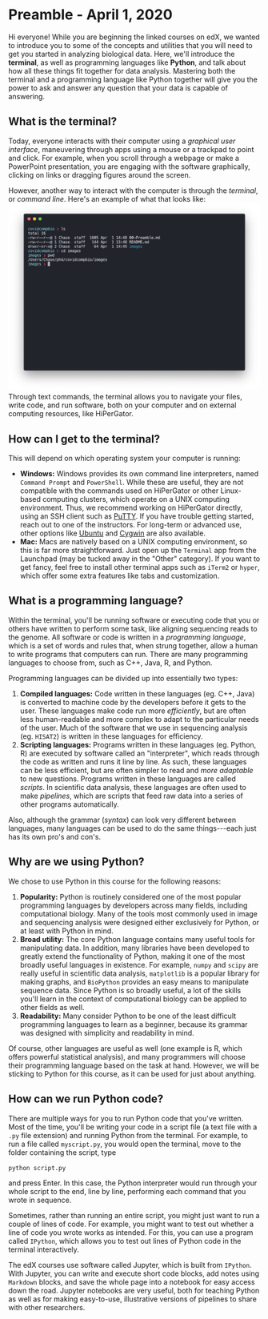 # Preamble - April 1, 2020

Hi everyone!  While you are beginning the linked courses on edX, we wanted to
introduce you to some of the concepts and utilities that you will need to get
you started in analyzing biological data.  Here, we'll introduce the **terminal**,
as well as programming languages like **Python**, and talk about how all these things
fit together for data analysis.  Mastering both the terminal and a programming
language like Python together will give you the power to ask and answer any
question that your data is capable of answering.

## What is the terminal?
Today, everyone interacts with their computer using a _graphical user interface_,
maneuvering through apps using a mouse or a trackpad to point and click.  For
example, when you scroll through a webpage or make a PowerPoint presentation,
you are engaging with the software graphically, clicking on links or dragging
figures around the screen.

However, another way to interact with the computer is through the _terminal_, or
_command line_.  Here's an example of what that looks like:
![terminal](images/000_terminal.png)
Through text commands, the terminal allows you to navigate your files, write code,
and run software, both on your computer and on external computing resources, like
HiPerGator.

## How can I get to the terminal?
This will depend on which operating system your computer is running:
  - **Windows:** Windows provides its own command line interpreters, named `Command Prompt` and `PowerShell`.  While these are useful, they are not compatible with the commands used on HiPerGator or other Linux-based computing clusters, which operate on a UNIX computing environment.  Thus, we recommend working on HiPerGator directly, using an SSH client such as [PuTTY](https://www.chiark.greenend.org.uk/~sgtatham/putty/latest.html).  If you have trouble getting started, reach out to one of the instructors. For long-term or advanced use, other options like [Ubuntu](https://www.microsoft.com/en-us/p/ubuntu/9nblggh4msv6?activetab=pivot:overviewtab) and [Cygwin](https://www.cygwin.com/) are also available.
  - **Mac:** Macs are natively based on a UNIX computing environment, so this is far more straightforward.  Just open up the `Terminal` app from the Launchpad (may be tucked away in the "Other" category).  If you want to get fancy, feel free to install other terminal apps such as `iTerm2` or `hyper`, which offer some extra features like tabs and customization.

## What is a programming language?
Within the terminal, you'll be running software or executing code that you or others have written to perform some task, like aligning sequencing reads to the genome.  All software or code is written in a _programming language_, which is a set of words and rules that, when strung together, allow a human to write programs that computers can run.  There are many programming languages to choose from, such as C++, Java, R, and Python.

Programming languages can be divided up into essentially two types:
  1. **Compiled languages:** Code written in these languages (eg. C++, Java) is converted to machine code by the developers before it gets to the user.  These languages make code run more _efficiently_, but are often less human-readable and more complex to adapt to the particular needs of the user.  Much of the software that we use in sequencing analysis (eg. `HISAT2`) is written in these languages for efficiency.
  2. **Scripting languages:** Programs written in these languages (eg. Python, R) are executed by software called an "interpreter", which reads through the code as written and runs it line by line.  As such, these languages can be less efficient, but are often simpler to read and _more adaptable_ to new questions.  Programs written in these languages are called _scripts_.  In scientific data analysis, these languages are often used to make _pipelines_, which are scripts that feed raw data into a series of other programs automatically.

Also, although the grammar (_syntax_) can look very different between languages, many languages can be used to do the same things---each just has its own pro's and con's.

## Why are we using Python?
We chose to use Python in this course for the following reasons:
  1. **Popularity:** Python is routinely considered one of the most popular programming languages by developers across many fields, including computational biology.  Many of the tools most commonly used in image and sequencing analysis were designed either exclusively for Python, or at least with Python in mind.
  2. **Broad utility:** The core Python language contains many useful tools for manipulating data. In addition, many libraries have been developed to greatly extend the functionality of Python, making it one of the most broadly useful languages in existence. For example, `numpy` and `scipy` are really useful in scientific data analysis, `matplotlib` is a popular library for making graphs, and `BioPython` provides an easy means to manipulate sequence data. Since Python is so broadly useful, a lot of the skills you'll learn in the context of computational biology can be applied to other fields as well.
  3. **Readability:** Many consider Python to be one of the least difficult programming languages to learn as a beginner, because its grammar was designed with simplicity and readability in mind.

Of course, other languages are useful as well (one example is R, which offers powerful statistical analysis), and many programmers will choose their programming language based on the task at hand.  However, we will be sticking to Python for this course, as it can be used for just about anything.

## How can we run Python code?
There are multiple ways for you to run Python code that you've written.  Most of the time, you'll be writing your code in a script file (a text file with a `.py` file extension) and running Python from the terminal. For example, to run a file called `myscript.py`, you would open the terminal, move to the folder containing the script, type
```bash
python script.py
```
and press Enter.  In this case, the Python interpreter would run through your whole script to the end, line by line, performing each command that you wrote in sequence.

Sometimes, rather than running an entire script, you might just want to run a couple of lines of code. For example, you might want to test out whether a line of code you wrote works as intended. For this, you can use a program called `IPython`, which allows you to test out lines of Python code in the terminal interactively.

The edX courses use software called Jupyter, which is built from `IPython`.  With Jupyter, you can write and execute short code blocks, add notes using `Markdown` blocks, and save the whole page into a notebook for easy access down the road.  Jupyter notebooks are very useful, both for teaching Python as well as for making easy-to-use, illustrative versions of pipelines to share with other researchers.
